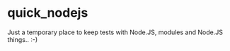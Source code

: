 # quick_nodejs
Just a temporary place to keep tests with Node.JS, modules and Node.JS things.. 
:-)
